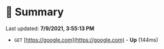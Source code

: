 # 📖 Summary
Last updated: **7/9/2021, 3:55:13 PM**

- `GET` [https://google.com](https://google.com) - **Up** (144ms)
